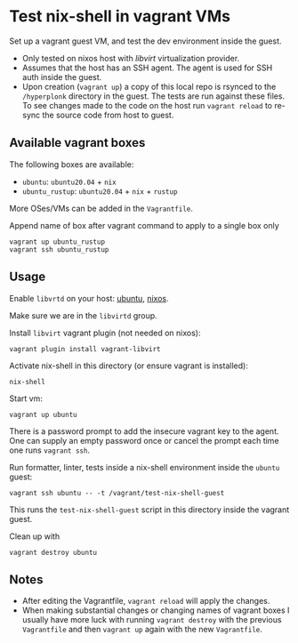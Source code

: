 # Test nix-shell in vagrant VMs

Set up a vagrant guest VM, and test the dev environment inside the guest.

- Only tested on nixos host with _libvirt_ virtualization provider.
- Assumes that the host has an SSH agent. The agent is used for SSH auth inside
  the guest.
- Upon creation (`vagrant up`) a copy of this local repo is rsynced to the
  `/hyperplonk` directory in the guest. The tests are run against these files. To
  see changes made to the code on the host run `vagrant reload` to re-sync the
  source code from host to guest.

## Available vagrant boxes
The following boxes are available:

  - `ubuntu`: `ubuntu20.04` + `nix`
  - `ubuntu_rustup`: `ubuntu20.04` + `nix` + `rustup`

More OSes/VMs can be added in the `Vagrantfile`.

Append name of box after vagrant command to apply to a single box only

    vagrant up ubuntu_rustup
    vagrant ssh ubuntu_rustup

## Usage
Enable `libvrtd` on your host:
[ubuntu](https://ubuntu.com/server/docs/virtualization-libvirt),
[nixos](https://nixos.wiki/wiki/Libvirt).

Make sure we are in the `libvirtd` group.

Install `libvirt` vagrant plugin (not needed on nixos):

    vagrant plugin install vagrant-libvirt

Activate nix-shell in this directory (or ensure vagrant is installed):

    nix-shell

Start vm:

    vagrant up ubuntu

There is a password prompt to add the insecure vagrant key to the agent. One can
supply an empty password once or cancel the prompt each time one runs `vagrant
ssh`.

Run formatter, linter, tests inside a nix-shell environment inside the `ubuntu`
guest:

    vagrant ssh ubuntu -- -t /vagrant/test-nix-shell-guest

This runs the `test-nix-shell-guest` script in this directory inside the vagrant
guest.

Clean up with

    vagrant destroy ubuntu

## Notes

- After editing the Vagrantfile, `vagrant reload` will apply the changes.
- When making substantial changes or changing names of vagrant boxes I usually
  have more luck with running `vagrant destroy` with the previous `Vagrantfile`
  and then `vagrant up` again with the new `Vagrantfile`.
